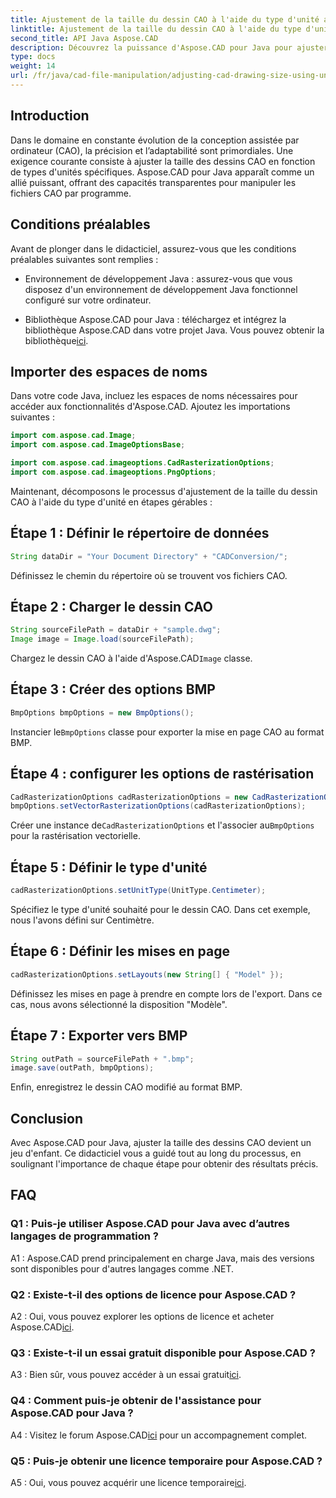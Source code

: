 ```yaml
---
title: Ajustement de la taille du dessin CAO à l'aide du type d'unité avec Aspose.CAD pour Java
linktitle: Ajustement de la taille du dessin CAO à l'aide du type d'unité
second_title: API Java Aspose.CAD
description: Découvrez la puissance d'Aspose.CAD pour Java pour ajuster facilement la taille des dessins CAO. Suivez notre guide étape par étape pour plus de précision et d’adaptabilité.
type: docs
weight: 14
url: /fr/java/cad-file-manipulation/adjusting-cad-drawing-size-using-unit-type/
---
```

## Introduction

Dans le domaine en constante évolution de la conception assistée par ordinateur (CAO), la précision et l’adaptabilité sont primordiales. Une exigence courante consiste à ajuster la taille des dessins CAO en fonction de types d'unités spécifiques. Aspose.CAD pour Java apparaît comme un allié puissant, offrant des capacités transparentes pour manipuler les fichiers CAO par programme.

## Conditions préalables

Avant de plonger dans le didacticiel, assurez-vous que les conditions préalables suivantes sont remplies :

- Environnement de développement Java : assurez-vous que vous disposez d'un environnement de développement Java fonctionnel configuré sur votre ordinateur.

-  Bibliothèque Aspose.CAD pour Java : téléchargez et intégrez la bibliothèque Aspose.CAD dans votre projet Java. Vous pouvez obtenir la bibliothèque[ici](https://releases.aspose.com/cad/java/).

## Importer des espaces de noms

Dans votre code Java, incluez les espaces de noms nécessaires pour accéder aux fonctionnalités d'Aspose.CAD. Ajoutez les importations suivantes :

```java
import com.aspose.cad.Image;
import com.aspose.cad.ImageOptionsBase;

import com.aspose.cad.imageoptions.CadRasterizationOptions;
import com.aspose.cad.imageoptions.PngOptions;
```

Maintenant, décomposons le processus d'ajustement de la taille du dessin CAO à l'aide du type d'unité en étapes gérables :

## Étape 1 : Définir le répertoire de données

```java
String dataDir = "Your Document Directory" + "CADConversion/";
```

Définissez le chemin du répertoire où se trouvent vos fichiers CAO.

## Étape 2 : Charger le dessin CAO

```java
String sourceFilePath = dataDir + "sample.dwg";
Image image = Image.load(sourceFilePath);
```

 Chargez le dessin CAO à l'aide d'Aspose.CAD`Image` classe.

## Étape 3 : Créer des options BMP

```java
BmpOptions bmpOptions = new BmpOptions();
```

 Instancier le`BmpOptions` classe pour exporter la mise en page CAO au format BMP.

## Étape 4 : configurer les options de rastérisation

```java
CadRasterizationOptions cadRasterizationOptions = new CadRasterizationOptions();
bmpOptions.setVectorRasterizationOptions(cadRasterizationOptions);
```

 Créer une instance de`CadRasterizationOptions` et l'associer au`BmpOptions` pour la rastérisation vectorielle.

## Étape 5 : Définir le type d'unité

```java
cadRasterizationOptions.setUnitType(UnitType.Centimeter);
```

Spécifiez le type d'unité souhaité pour le dessin CAO. Dans cet exemple, nous l'avons défini sur Centimètre.

## Étape 6 : Définir les mises en page

```java
cadRasterizationOptions.setLayouts(new String[] { "Model" });
```

Définissez les mises en page à prendre en compte lors de l'export. Dans ce cas, nous avons sélectionné la disposition "Modèle".

## Étape 7 : Exporter vers BMP

```java
String outPath = sourceFilePath + ".bmp";
image.save(outPath, bmpOptions);
```

Enfin, enregistrez le dessin CAO modifié au format BMP.

## Conclusion

Avec Aspose.CAD pour Java, ajuster la taille des dessins CAO devient un jeu d'enfant. Ce didacticiel vous a guidé tout au long du processus, en soulignant l'importance de chaque étape pour obtenir des résultats précis.

## FAQ

### Q1 : Puis-je utiliser Aspose.CAD pour Java avec d’autres langages de programmation ?

A1 : Aspose.CAD prend principalement en charge Java, mais des versions sont disponibles pour d'autres langages comme .NET.

### Q2 : Existe-t-il des options de licence pour Aspose.CAD ?

 A2 : Oui, vous pouvez explorer les options de licence et acheter Aspose.CAD[ici](https://purchase.aspose.com/buy).

### Q3 : Existe-t-il un essai gratuit disponible pour Aspose.CAD ?

 A3 : Bien sûr, vous pouvez accéder à un essai gratuit[ici](https://releases.aspose.com/).

### Q4 : Comment puis-je obtenir de l'assistance pour Aspose.CAD pour Java ?

 A4 : Visitez le forum Aspose.CAD[ici](https://forum.aspose.com/c/cad/19) pour un accompagnement complet.

### Q5 : Puis-je obtenir une licence temporaire pour Aspose.CAD ?

 A5 : Oui, vous pouvez acquérir une licence temporaire[ici](https://purchase.aspose.com/temporary-license/).